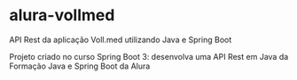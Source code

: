 # alura-vollmed
API Rest da aplicação Voll.med utilizando Java e Spring Boot

Projeto criado no curso Spring Boot 3: desenvolva uma API Rest em Java da Formação Java e Spring Boot da Alura
